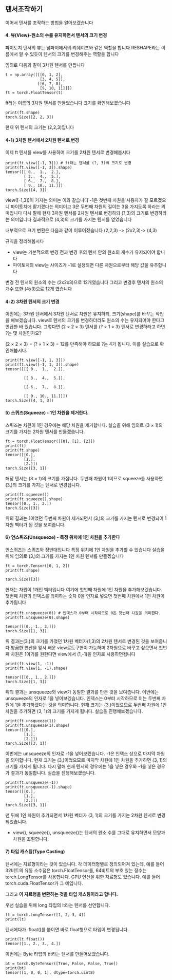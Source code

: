 ## 텐서조작하기

이어서 텐서를 조작하는 방법을 알아보겠습니다

#### 4. 뷰(View)-원소의 수를 유지하면서 텐서의 크기 변경 
파이토치 텐서의 뷰는 넘파이에서의 리쉐이프와 같은 역할을 합니다 
RESHAPE라는 이름에서 알 수 있듯이 텐서의 크기를 변경해주는 역할을 합니다

임의로 다음과 같이 3차원 텐서를 만듭니다

```
t = np.array([[[0, 1, 2],
               [3, 4, 5]],
              [[6, 7, 8],
               [9, 10, 11]]])
ft = torch.FloatTensor(t)
```

ft라는 이름의 3차원 텐서를 만들었습니다 크기를 확인해보겠습니다

```
print(ft.shape)
torch.Size([2, 2, 3])
```

현재 위 텐서의 크기는 (2,2,3)입니다

#### 4-1) 3차원 텐서에서 2차원 텐서로 변경

이제 ft 텐서를 view를 사용하여 크기를 2차원 텐서로 변경해봅시다

```
print(ft.view([-1, 3])) # ft라는 텐서를 (?, 3)의 크기로 변경
print(ft.view([-1, 3]).shape)
tensor([[ 0.,  1.,  2.],
        [ 3.,  4.,  5.],
        [ 6.,  7.,  8.],
        [ 9., 10., 11.]])
torch.Size([4, 3])
```
view([-1,3])이 가지는 의미는 이와 같습니다 -1은 첫번째 차원을 사용자가 잘 모르겠으니 파이토치에 맡기겠다는 의미이고 
3은 두번째 차원의 길이는 3을 가지도록 하라는 의미입니다 다시 말해 현재 3차원 텐서를 2차원 텐서로 변경하되 (?,3)의
크기로 변경하라는 의미입니다  결과적으로 (4,3)의 크기를 가지는 텐서를 얻었습니다

내부적으로 크기 변환은 다음과 같이 이루어졌습니다 (2,2,3) -> (2x2,3)-> (4,3)

규칙을 정리해봅시다
* view는 기본적으로 변경 전과 변경 후의 텐서 안의 원소의 개수가 유지되어야 합니다
* 파이토치의 view는 사이즈가 -1로 설정되면 다른 차원으로부터 해당 값을 유추합니다 

변경 전 텐서의 원소의 수는 (2x2x3)으로 12개였습니다 그리고 변경후 텐서의 원소의 개수 또한 (4x3)으로 12개 였습니다


#### 4-2) 3차원 텐서의 크기 변경

이번에는 3차원 텐서에서 3차원 텐서로 차원은 유지하되, 크기(shape)를 바꾸는 작업을 해보겠습니다. view로 텐서의 크기를 변경하더라도 원소의 수는 유지되어야 한다고 언급한 바 있습니다. 그렇다면 (2 × 2 × 3) 텐서를 (? × 1 × 3) 텐서로 변경하라고 하면 ?는 몇 차원인가요?

(2 × 2 × 3) = (? × 1 × 3) = 12를 만족해야 하므로 ?는 4가 됩니다. 이를 실습으로 확인해봅시다.

```
print(ft.view([-1, 1, 3]))
print(ft.view([-1, 1, 3]).shape)
tensor([[[ 0.,  1.,  2.]],

        [[ 3.,  4.,  5.]],

        [[ 6.,  7.,  8.]],

        [[ 9., 10., 11.]]])
torch.Size([4, 1, 3])
```


#### 5) 스퀴즈(Squeeze) - 1인 차원을 제거한다.
스퀴즈는 차원이 1인 경우에는 해당 차원을 제거합니다.
실습을 위해 임의로 (3 × 1)의 크기를 가지는 2차원 텐서를 만들겠습니다.

```
ft = torch.FloatTensor([[0], [1], [2]])
print(ft)
print(ft.shape)
tensor([[0.],
        [1.],
        [2.]])
torch.Size([3, 1])
```
해당 텐서는 (3 × 1)의 크기를 가집니다. 두번째 차원이 1이므로 squeeze를 사용하면 (3,)의 크기를 가지는 텐서로 변경됩니다.

```
print(ft.squeeze())
print(ft.squeeze().shape)
tensor([0., 1., 2.])
torch.Size([3])
```
위의 결과는 1이었던 두번째 차원이 제거되면서 (3,)의 크기를 가지는 텐서로 변경되어 1차원 벡터가 된 것을 보여줍니다.


#### 6) 언스퀴즈(Unsqueeze) - 특정 위치에 1인 차원을 추가한다

언스퀴즈는 스퀴즈와 정반대입니다 특정 위치에 1인 차원을 추가할 수 있습니다
실습을 위해 임의로 (3,)의 크기를 가지는 1인 차원 텐서를 만들겠습니다 

```
ft = torch.Tensor([0, 1, 2])
print(ft.shape)

torch.Size([3])
```

현재는 차원이 1개인 벡터입니다 여기에 첫번째 차원에 1인 차원을 추가해보겠습니다.
첫번째 차원의 인덱스를 의미하는 숫자 0을 인자로 넣으면 첫번째 차원에서 1인 차원이 추가됩니다

```
print(ft.unsqueeze(0)) # 인덱스가 0부터 시작하므로 0은 첫번째 차원을 의미한다.
print(ft.unsqueeze(0).shape)

tensor([[0., 1., 2.]])
torch.Size([1, 3])
```

위 결과는(3,)의 크기를 가졌던 1차원 벡터가(1,3)의 2차원 텐서로 변경된 것을 보여줍니다 방금한 연산을 앞서 배운 view로도구현이 가능하며 2차원으로 바꾸고 싶으면서 첫번째 차원은 1이기를 원한다면 view에서 (1,-1)을 인자로 사용하면됩니다

```
print(ft.view(1, -1))
print(ft.view(1, -1).shape)

tensor([[0., 1., 2.]])
torch.Size([1, 3])
```

위의 결과는 unsqueeze와 view가 동일한 결과를 만든 것을 보여줍니다. 이번에는 unsqueeze의 인자로 1을 넣어보겠습니다. 
인덱스는 0부터 시작하므로 이는 두번째 차원에 1을 추가하겠다는 것을 의미합니다. 
현재 크기는 (3,)이었으므로 두번째 차원에 1인 차원을 추가하면 (3, 1)의 크기를 가지게 됩니다. 실습을 진행해보겠습니다.

```
print(ft.unsqueeze(1))
print(ft.unsqueeze(1).shape)
tensor([[0.],
        [1.],
        [2.]])
torch.Size([3, 1])
```

이번에는 unsqueeze의 인자로 -1을 넣어보겠습니다. -1은 인덱스 상으로 마지막 차원을 의미합니다. 
현재 크기는 (3,)이었으므로 마지막 차원에 1인 차원을 추가하면 (3, 1)의 크기를 가지게 됩니다. 
다시 말해 현재 텐서의 경우에는 1을 넣은 경우와 -1을 넣은 경우가 결과가 동일합니다. 실습을 진행해보겠습니다.

```
print(ft.unsqueeze(-1))
print(ft.unsqueeze(-1).shape)
tensor([[0.],
        [1.],
        [2.]])
torch.Size([3, 1])
```

맨 뒤에 1인 차원이 추가되면서 1차원 벡터가 (3, 1)의 크기를 가지는 2차원 텐서로 변경되었습니다.

* view(), squeeze(), unsqueeze()는 텐서의 원소 수를 그대로 유지하면서 모양과 차원을 조절합니다.


#### 7) 타입 캐스팅(Type Casting)

텐서에는 자료형이라는 것이 있습니다. 각 데이터형별로 정의되어져 있는데, 예를 들어 32비트의 유동 소수점은 torch.FloatTensor를, 64비트의 부호 있는 정수는 torch.LongTensor를 사용합니다. GPU 연산을 위한 자료형도 있습니다. 예를 들어 torch.cuda.FloatTensor가 그 예입니다.

그리고 **이 자료형을 변환하는 것을 타입 캐스팅이라고 합니다.**

우선 실습을 위해 long 타입의 lt라는 텐서를 선언합니다.

```
lt = torch.LongTensor([1, 2, 3, 4])
print(lt)
```
텐서에다가 .float()를 붙이면 바로 float형으로 타입이 변경됩니다.

```
print(lt.float())
tensor([1., 2., 3., 4.])
```

이번에는 Byte 타입의 bt라는 텐서를 만들어보겠습니다.

```
bt = torch.ByteTensor([True, False, False, True])
print(bt)
tensor([1, 0, 0, 1], dtype=torch.uint8)
```


